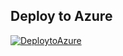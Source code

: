 ## Deploy to Azure

[![DeploytoAzure](https://aka.ms/deploytoazurebutton)](https://portal.azure.com/#create/Microsoft.Template/uri/https%3A%2F%2Fgithub.com%2Fprnz13%2FARM-Templates.git%2FCreate%2520a%2520Multiple%2520Storage%2520Account%2Fstorage%2520account.json)
